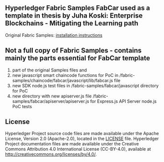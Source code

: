[//]: # (SPDX-License-Identifier: CC-BY-4.0)

## Hyperledger Fabric Samples FabCar used as a template in thesis by Juha Koski: Enterprise Blockchains - Mitigating the Learning path

Original Fabric Samples: [installation instructions](http://hyperledger-fabric.readthedocs.io/en/latest/install.html)

## Not a full copy of Fabric Samples - contains mainly the parts essential for FabCar template  

  1. part of the original Samples files and 
  2. new javascript smart chaincode functions for PoC in /fabric-samples/chaincode/fabcar/javascript/lib/fabcar.js file 
  3. new SDK node.js test files in /fabric-samples/fabcar/javascript directory for PoC
  4. new directory with new apiserver.js file /fabric-samples/fabcar/apiserver/apiserver.js for Express.js API Server node.js PoC tests

## License <a name="license"></a>

Hyperledger Project source code files are made available under the Apache
License, Version 2.0 (Apache-2.0), located in the [LICENSE](LICENSE) file.
Hyperledger Project documentation files are made available under the Creative
Commons Attribution 4.0 International License (CC-BY-4.0), available at http://creativecommons.org/licenses/by/4.0/.
